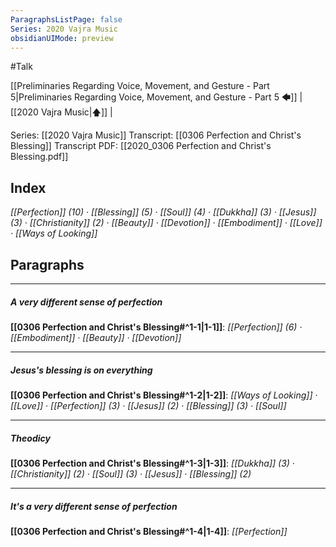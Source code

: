 ```yaml
---
ParagraphsListPage: false
Series: 2020 Vajra Music
obsidianUIMode: preview
---
```

#Talk

[[Preliminaries Regarding Voice, Movement, and Gesture - Part 5|Preliminaries Regarding Voice, Movement, and Gesture - Part 5 🡄]] | [[2020 Vajra Music|🡅]] | 

Series: [[2020 Vajra Music]]
Transcript: [[0306 Perfection and Christ's Blessing]]
Transcript PDF: [[2020_0306 Perfection and Christ's Blessing.pdf]]

## Index
<span class="counts">_[[Perfection]] (10) · [[Blessing]] (5) · [[Soul]] (4) · [[Dukkha]] (3) · [[Jesus]] (3) · [[Christianity]] (2) · [[Beauty]] · [[Devotion]] · [[Embodiment]] · [[Love]] · [[Ways of Looking]]_</span>
<br/>

## Paragraphs
---
##### A very different sense of perfection
<span class="counts">**[[0306 Perfection and Christ's Blessing#^1-1|1-1]]**: _[[Perfection]] (6) · [[Embodiment]] · [[Beauty]] · [[Devotion]]_</span>

---
##### Jesus's blessing is on everything
<span class="counts">**[[0306 Perfection and Christ's Blessing#^1-2|1-2]]**: _[[Ways of Looking]] · [[Love]] · [[Perfection]] (3) · [[Jesus]] (2) · [[Blessing]] (3) · [[Soul]]_</span>

---
##### Theodicy
<span class="counts">**[[0306 Perfection and Christ's Blessing#^1-3|1-3]]**: _[[Dukkha]] (3) · [[Christianity]] (2) · [[Soul]] (3) · [[Jesus]] · [[Blessing]] (2)_</span>

---
##### It's a very different sense of perfection
<span class="counts">**[[0306 Perfection and Christ's Blessing#^1-4|1-4]]**: _[[Perfection]]_</span>
